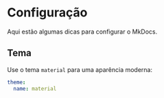 # Configuração

Aqui estão algumas dicas para configurar o MkDocs.

## Tema
Use o tema `material` para uma aparência moderna:
```yaml
theme:
  name: material
```